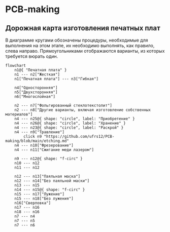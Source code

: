 # PCB-making
## Дорожная карта изготовления печатных плат

В диаграмме кругами обозначены процедуры, необходимые для выполнения на этом этапе, их необходимо выполнять, как правило, слева направо. Прямоугольниками отображаются варианты, из которых требуется вюрать один.

```mermaid
flowchart
	n1@{ "Печатная плата" }
	n1 --- n2["Жесткая"]
	n1["Печатная плата"] --- n3["Гибкая"]

	n4["Односторонняя"]
	n5["Двухсторонняя"]
	n6["Многослойная"]

	n2 --- n7["Фольгированный стеклотекстолит"]
	n2 --- n8["Другие варианты, включая изготовление собственных материалов"]
	n4 --- n25@{ shape: "circle", label: "Приобретение" }
	n4 --- n26@{ shape: "circle", label: "Хранение" }
	n4 --- n23@{ shape: "circle", label: "Раскрой" }
	n4 --- n9["Травление"]
		click n9 "https://github.com/ufrs12/PCB-making/blob/main/etching.md"
	n4 --- n10["Фрезерование"]
	n4 --- n11["Сжигание меди лазером"]

	n9 --- n12@{ shape: "f-circ" }
	n10 --- n12
	n11 --- n12

	n12 --- n13["Паяльная маска"]
	n12 --- n14["Без паяльной маски"]
	n13 --- n15
	n14 --- n15@{ shape: "f-circ" }
	n15 --- n17["Лужение"]
	n15 --- n18["Без лужения"]
	n16["Сверловка"]
	n17 --- n16
	n18 --- n16
	n7 --- n4
	n7 --- n5
	n7 --- n6
